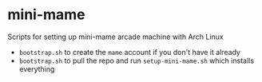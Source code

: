 # mini-mame
Scripts for setting up mini-mame arcade machine with Arch Linux

* `bootstrap.sh` to create the `mame` account if you don't have it already
* `bootstrap.sh` to pull the repo and run `setup-mini-mame.sh` which installs everything